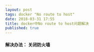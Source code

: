 ```yaml
---
layout: post
tags: docker "No route to host"
date: 2018-03-31 17:55
title: docker中No route to host问题解决
published: true
---
```


#### 解决办法： 关闭防火墙